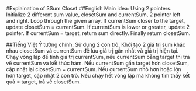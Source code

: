 #Explaination of 3Sum Closet
##English
Main idea: Using 2 pointers.
Initialize 2 different sum value, closetSum and currentSum, 2 pointer left and right. Loop through the given array. If currentSum closer to the target, update closetSum = currentSum. If currentSum is lower or greater, update 2 pointer. If currentSum = target, return sum directly.
Finally return closetSum.

##Tiếng Việt
Ý tưởng chính: Sử dụng 2 con trỏ.
Khởi tạo 2 giá trị sum khác nhau closetSum và currentSum để lưu giá trị gần nhất và giá trị hiện tại. Chạy vòng lặp để tính giá trị currentSum, nếu currentSum bằng target thì trả về currentSum và kết thúc hàm. Nếu currentSum gần target hơn closetSum, cập nhật lại closetSum = currentSum. Nếu currentSum nhỏ hơn hoặc lớn hơn target, cập nhật 2 con trỏ.
Nếu chạy hết vòng lặp mà không tìm thấy kết quả = target, trả về closetSum.
